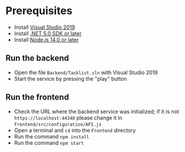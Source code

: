 # Prerequisites

- Install [Visual Studio 2019](https://visualstudio.microsoft.com/vs/)
- Install [.NET 5.0 SDK or later](https://dotnet.microsoft.com/download/dotnet/5.0)
- Install [Node.js 14.0 or later](https://nodejs.org/en/)

## Run the backend

- Open the file `Backend/Tasklist.sln` with Visual Studio 2019
- Start the service by pressing the "play" button

## Run the frontend

- Check the URL where the backend service was initialized; if it is not `https://localhost:44348` please change it in `Frontend/src/configuration/API.js`
- Open a terminal and `cd` into the `Frontend` directory
- Run the command `npm install`
- Run the command `npm start`
